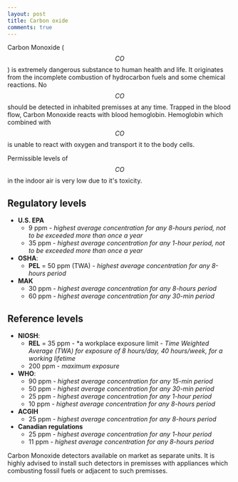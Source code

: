 ```yaml
---
layout: post
title: Carbon oxide
comments: true
---
```


Carbon Monoxide ( $$CO$$ ) is extremely dangerous substance to human health and life. It originates from the incomplete combustion of hydrocarbon fuels and some chemical reactions.
No $$CO$$ should be detected in inhabited premisses at any time. Trapped in the blood flow, Carbon Monoxide reacts with blood hemoglobin. Hemoglobin which combined with $$CO$$ is unable to react with oxygen and transport it to the body cells.

Permissible levels of $$CO$$ in the indoor air is very low due to it's toxicity.

## Regulatory levels

- **U.S. EPA**
  - 9 ppm - *highest average concentration for any 8-hours period, not to be exceeded more than once a year*
  - 35 ppm - *highest average concentration for any 1-hour period, not to be exceeded more than once a year*
- **OSHA**:
  - **PEL** = 50 ppm (TWA) - *highest average concentration for any 8-hours period*
- **MAK**
  - 30 ppm - *highest average concentration for any 8-hours period*
  - 60 ppm - *highest average concentration for any 30-min period*

## Reference levels

- **NIOSH**:
  - **REL** = 35 ppm - *a workplace exposure limit - *Time Weighted Average (TWA) for exposure of 8 hours/day, 40 hours/week, for a working lifetime*
  - 200 ppm - *maximum exposure*
- **WHO**:
  - 90 ppm - *highest average concentration for any 15-min period*
  - 50 ppm - *highest average concentration for any 30-min period*
  - 25 ppm - *highest average concentration for any 1-hour period*
  - 10 ppm - *highest average concentration for any 8-hours period*
- **ACGIH**
  - 25 ppm - *highest average concentration for any 8-hours period*
- **Canadian regulations**
  - 25 ppm - *highest average concentration for any 1-hour period*
  - 11 ppm - *highest average concentration for any 8-hours period*

Carbon Monoxide detectors available on market as separate units. It is highly advised to install such detectors in premisses with appliances which combusting fossil fuels or adjacent to such premisses.
